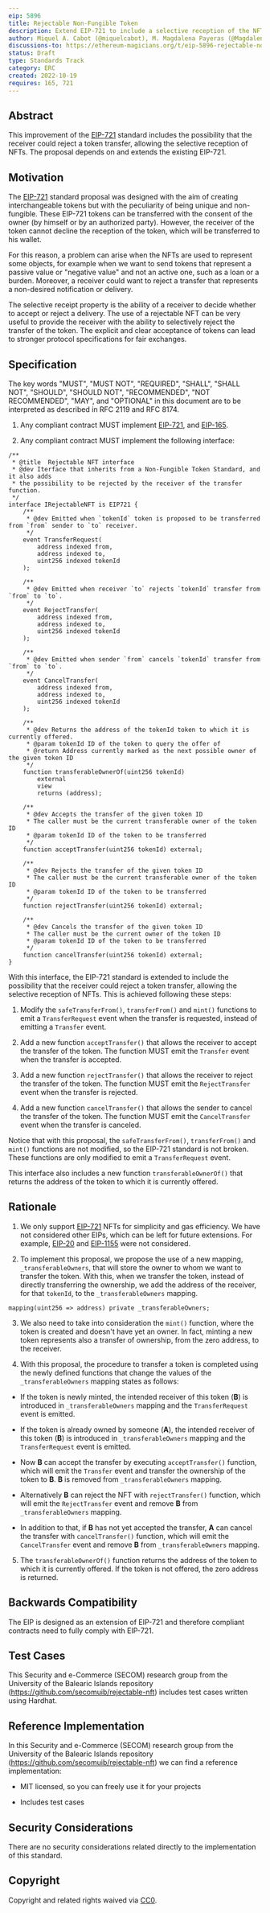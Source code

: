 ```yaml
---
eip: 5896
title: Rejectable Non-Fungible Token
description: Extend EIP-721 to include a selective reception of the NFT by the receiver of the transfer
author: Miquel A. Cabot (@miquelcabot), M. Magdalena Payeras (@MagdalenaPayeras), Macià Mut (@maciamut), Rosa Pericàs (@RosaPericas)
discussions-to: https://ethereum-magicians.org/t/eip-5896-rejectable-non-fungible-token/11674
status: Draft
type: Standards Track
category: ERC
created: 2022-10-19
requires: 165, 721
---
```


## Abstract

This improvement of the [EIP-721](./eip-721) standard includes the possibility that the receiver could reject a token transfer, allowing the selective reception of NFTs. The proposal depends on and extends the existing EIP-721.

## Motivation

The [EIP-721](./eip-721) standard proposal was designed with the aim of creating interchangeable tokens but with the peculiarity of being unique and non-fungible. These EIP-721 tokens can be transferred with the consent of the owner (by himself or by an authorized party). However, the receiver of the token cannot decline the reception of the token, which will be transferred to his wallet.

For this reason, a problem can arise when the NFTs are used to represent some objects, for example when we want to send tokens that represent a passive value or "negative value" and not an active one, such as a loan or a burden. Moreover, a receiver could want to reject a transfer that represents a non-desired notification or delivery.

The selective receipt property is the ability of a receiver to decide whether to accept or reject a delivery. The use of a rejectable NFT can be very useful to provide the receiver with the ability to selectively reject the transfer of the token. The explicit and clear acceptance of tokens can lead to stronger protocol specifications for fair exchanges.

## Specification

The key words "MUST", "MUST NOT", "REQUIRED", "SHALL", "SHALL NOT", "SHOULD", "SHOULD NOT", "RECOMMENDED", "NOT RECOMMENDED", "MAY", and "OPTIONAL" in this document are to be interpreted as described in RFC 2119 and RFC 8174.

1. Any compliant contract MUST implement [EIP-721](./eip-721.md), and [EIP-165](./eip-165.md).

2. Any compliant contract MUST implement the following interface:

```solidity
/**
 * @title  Rejectable NFT interface
 * @dev Iterface that inherits from a Non-Fungible Token Standard, and it also adds
 * the possibility to be rejected by the receiver of the transfer function.
 */
interface IRejectableNFT is EIP721 {
    /**
     * @dev Emitted when `tokenId` token is proposed to be transferred from `from` sender to `to` receiver.
     */
    event TransferRequest(
        address indexed from,
        address indexed to,
        uint256 indexed tokenId
    );

    /**
     * @dev Emitted when receiver `to` rejects `tokenId` transfer from `from` to `to`.
     */
    event RejectTransfer(
        address indexed from,
        address indexed to,
        uint256 indexed tokenId
    );

    /**
     * @dev Emitted when sender `from` cancels `tokenId` transfer from `from` to `to`.
     */
    event CancelTransfer(
        address indexed from,
        address indexed to,
        uint256 indexed tokenId
    );

    /**
     * @dev Returns the address of the tokenId token to which it is currently offered.
     * @param tokenId ID of the token to query the offer of
     * @return Address currently marked as the next possible owner of the given token ID
     */
    function transferableOwnerOf(uint256 tokenId)
        external
        view
        returns (address);

    /**
     * @dev Accepts the transfer of the given token ID
     * The caller must be the current transferable owner of the token ID
     * @param tokenId ID of the token to be transferred
     */
    function acceptTransfer(uint256 tokenId) external;

    /**
     * @dev Rejects the transfer of the given token ID
     * The caller must be the current transferable owner of the token ID
     * @param tokenId ID of the token to be transferred
     */
    function rejectTransfer(uint256 tokenId) external;

    /**
     * @dev Cancels the transfer of the given token ID
     * The caller must be the current owner of the token ID
     * @param tokenId ID of the token to be transferred
     */
    function cancelTransfer(uint256 tokenId) external;
}
```

With this interface, the EIP-721 standard is extended to include the possibility that the receiver could reject a token transfer, allowing the selective reception of NFTs. This is achieved following these steps:

1. Modify the `safeTransferFrom()`, `transferFrom()` and `mint()` functions to emit a `TransferRequest` event when the transfer is requested, instead of emitting a `Transfer` event.

2. Add a new function `acceptTransfer()` that allows the receiver to accept the transfer of the token. The function MUST emit the `Transfer` event when the transfer is accepted.

3. Add a new function `rejectTransfer()` that allows the receiver to reject the transfer of the token. The function MUST emit the `RejectTransfer` event when the transfer is rejected.

4. Add a new function `cancelTransfer()` that allows the sender to cancel the transfer of the token. The function MUST emit the `CancelTransfer` event when the transfer is canceled.

Notice that with this proposal, the `safeTransferFrom()`, `transferFrom()` and `mint()` functions are not modified, so the EIP-721 standard is not broken. These functions are only modified to emit a `TransferRequest` event.

This interface also includes a new function `transferableOwnerOf()` that returns the address of the token to which it is currently offered.

## Rationale

1. We only support [EIP-721](./eip-721.md) NFTs for simplicity and gas efficiency. We have not considered other EIPs, which can be left for future extensions. For example, [EIP-20](./eip-20.md) and [EIP-1155](./eip-1155.md) were not considered.

2. To implement this proposal, we propose the use of a new mapping, `_transferableOwners`, that will store the owner to whom we want to transfer the token. With this, when we transfer the token, instead of directly transferring the ownership, we add the address of the receiver, for that `tokenId`, to the `_transferableOwners` mapping.

```solidity
mapping(uint256 => address) private _transferableOwners;
```

3. We also need to take into consideration the `mint()` function, where the token is created and doesn't have yet an owner. In fact, minting a new token represents also a transfer of ownership, from the zero address, to the receiver.

4. With this proposal, the procedure to transfer a token is completed using the newly defined functions that change the values of the `_transferableOwners` mapping states as follows:

  * If the token is newly minted, the intended receiver of this token (**B**) is introduced in `_transferableOwners` mapping and the `TransferRequest` event is emitted.

  * If the token is already owned by someone (**A**), the intended receiver of this token (**B**) is introduced in `_transferableOwners` mapping and the `TransferRequest` event is emitted.

  * Now **B** can accept the transfer by executing `acceptTransfer()` function, which will emit the `Transfer` event and transfer the ownership of the token to **B**. **B** is removed from `_transferableOwners` mapping.

  * Alternatively **B** can reject the NFT with `rejectTransfer()` function, which will emit the `RejectTransfer` event and remove **B** from `_transferableOwners` mapping.

  * In addition to that, if **B** has not yet accepted the transfer, **A** can cancel the transfer with `cancelTransfer()` function, which will emit the `CancelTransfer` event and remove **B** from `_transferableOwners` mapping.

5. The `transferableOwnerOf()` function returns the address of the token to which it is currently offered. If the token is not offered, the zero address is returned.

## Backwards Compatibility

The EIP is designed as an extension of EIP-721 and therefore compliant contracts need to fully comply with EIP-721.

## Test Cases

This Security and e-Commerce (SECOM) research group from the University of the Balearic Islands repository (https://github.com/secomuib/rejectable-nft) includes test cases written using Hardhat.

## Reference Implementation

In this Security and e-Commerce (SECOM) research group from the University of the Balearic Islands repository (https://github.com/secomuib/rejectable-nft) we can find a reference implementation:

* MIT licensed, so you can freely use it for your projects

* Includes test cases

## Security Considerations

There are no security considerations related directly to the implementation of this standard.

## Copyright

Copyright and related rights waived via [CC0](./LICENSE.md).
